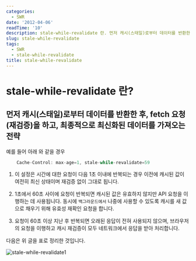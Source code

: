 ```yaml
---
categories:
  - SWR
date: '2012-04-06'
readTime: '10'
description: stale-while-revalidate 란. 먼저 캐시(스태일)로부터 데이터를 반환한 후, fetch 요청(재검증)을 하고, 최종적으로 최신화된 데이터를 가져오는 전략
slug: stale-while-revalidate
tags:
  - SWR
  - stale-while-revalidate
title: stale-while-revalidate
---
```


# stale-while-revalidate 란?

## 먼저 캐시(스태일)로부터 데이터를 반환한 후, fetch 요청(재검증)을 하고, 최종적으로 최신화된 데이터를 가져오는 전략

예를 들어 아래 와 같을 경우

```javascript
    Cache-Control: max-age=1, stale-while-revalidate=59
```

1. 이 설정은 시간에 대한 요청이 다음 1초 이내에 반복되는 경우 이전에 캐시된 값이 여전히 최신 상태이며 재검증 없이 그대로 됩니다.

2. 1초에서 60초 사이에 요청이 반복되면 캐시된 값은 유효하지 않지만 API 요청을 이행하는 데 사용됩니다. 동시에 `백그라운드에서` 나중에 사용할 수 있도록 캐시를 새 값으로 채우기 위해 유효성 재확인 요청을 합니다.

3. 요청이 60초 이상 지난 후 반복되면 오래된 응답이 전혀 사용되지 않으며, 브라우저의 요청을 이행하고 캐시 재검증이 모두 네트워크에서 응답을 받아 처리합니다.

다음은 위 글을 표로 정리한 것입니다.

![stale-while-revalidate1](/images/post/stale-while-revalidate1.png)
